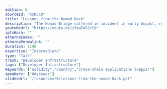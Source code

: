 ```yaml
---
edition: 6
sourceId: "XSRJCU"
title: "Lessons from the Nomad Hack"
description: "The Nomad Bridge suffered an incident in early August, resulting in about $190M in cryptocurrencies lost. We will see how the Nomad Bridge was able to get hacked and how it relates to the Nomad Protocol. Finally, we will share learnings and insights we got from this incident, actionable tips that all protocols should take into serious consideration in order to reduce the probability of a potential hack."
youtubeUrl: "https://youtu.be/jfquE4S2clQ"
ipfsHash: ""
ethernaIndex: ""
ethernaPermalink: ""
duration: 1190
expertise: "Intermediate"
type: "Talk"
track: "Developer Infrastructure"
tags: ["Developer Infrastructure"]
keywords: ["Solidity","Foundry","cross-chain applications (xapps)"]
speakers: ["Odysseas"]
slidesUrl: "/resources/6/lessons-from-the-nomad-hack.pdf"
---
```

